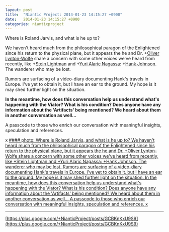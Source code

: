 ```yaml
---
layout: post
title:  "Niantic Project: 2014-01-23 14:15:27 +0900"
date:   2014-01-23 14:15:27 +0900
categories: nianticproject
---
```

Where is Roland Jarvis, and what is he up to?

We haven't heard much from the philosophical paragon of the Enlightened since his return to the physical plane, but it appears the he and Dr. +[Oliver Lynton-Wolfe](https://plus.google.com/108200572857719809031 "") share a concern with some other voices we've heard from recently, like +[Stein Lightman](https://plus.google.com/115238965157544465033 "") and +[Yuri Alaric Nagassa](https://plus.google.com/108841352205789260050 ""): +[Hank Johnson](https://plus.google.com/117792105926525258257 ""). The wanderer who may be lost. 

Rumors are surfacing of a video-diary documenting Hank's travels in Europe. I've yet to obtain it, but I have an ear to the ground. My hope is it may shed further light on the situation.

**In the meantime, how does this conversation help us understand what's happening with the Viator? What is his condition? Does anyone have any information about the 'Artifacts' being mentioned? We heard about them in another conversation as well...**

A passcode to those who enrich our conversation with meaningful insights, speculation and references.

x
[#### photo: Where is Roland Jarvis, and what is he up to?
We haven't heard much from the philosophical paragon of the Enlightened since his return to the physical plane, but it appears the he and Dr. +Oliver Lynton-Wolfe share a concern with some other voices we've heard from recently, like +Stein Lightman and +Yuri Alaric Nagassa: +Hank Johnson. The wanderer who may be lost.
Rumors are surfacing of a video-diary documenting Hank's travels in Europe. I've yet to obtain it, but I have an ear to the ground. My hope is it may shed further light on the situation.
In the meantime, how does this conversation help us understand what's happening with the Viator? What is his condition? Does anyone have any information about the 'Artifacts' being mentioned? We heard about them in another conversation as well...
A passcode to those who enrich our conversation with meaningful insights, speculation and references.
x](https://lh4.googleusercontent.com/-fOfQRsIP2BA/UuClNEnnFEI/AAAAAAAAVVM/AXfvC9xLrwo/w1200-h1553/TheCure.png "")
- - -
[https://plus.google.com/+NianticProject/posts/GCBKnKxU9S9](https://plus.google.com/+NianticProject/posts/GCBKnKxU9S9)
